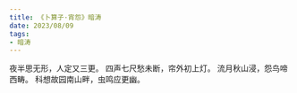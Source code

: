 ```yaml
---
title: 《卜算子·宵怨》暗涛
date: 2023/08/09
tags:
- 暗涛
---
```

夜半思无形，人定又三更。
四声七尺愁未断，帘外初上灯。
流月秋山浸，怨鸟啼西畴。
科想故园南山畔，虫鸣应更幽。

